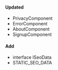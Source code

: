 #### Updated
 - PrivacyComponent
 - ErrorComponent
 - AboutComponent
 - SignupComponent

#### Add
 - interface ISeoData
 - STATIC_SEO_DATA